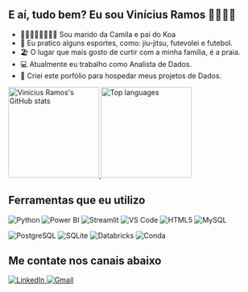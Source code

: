 ## E aí, tudo bem? Eu sou Vinícius Ramos 👋🏼🤙🏼

- 👨🏻‍👩🏼‍👧🏻‍👦🏼 Sou marido da Camila e pai do Koa
- 🥋 Eu pratico alguns esportes, como: jiu-jitsu, futevolei e futebol.
- 🏖️ O lugar que mais gosto de curtir com a minha família, é a praia. 
- 💻 Atualmente eu trabalho como Analista de Dados.
- 📘 Criei este porfólio para hospedar meus projetos de Dados.

<div>
  <a href="https://github.com/ramosvinicius">
    <img 
      height="180em" 
      src="https://github-readme-stats.vercel.app/api?username=ramosvinicius&show_icons=true&theme=dark&count_private=true" 
      alt="Vinicius Ramos's GitHub stats" 
    />
    <img 
      height="180em" 
      src="https://github-readme-stats.vercel.app/api/top-langs/?username=ramosvinicius&show_icons=true&theme=dark&layout=compact" 
      alt="Top languages" 
    />
  </a>
</div>

## Ferramentas que eu utilizo

<p align="left">
  <img alt="Python" src="https://img.shields.io/badge/Python-3.x-3776AB?style=for-the-badge&logo=python&logoColor=white" />
  <img alt="Power BI" src="https://img.shields.io/badge/Power%20BI-Data%20Viz-EDC123?style=for-the-badge&logo=power-bi&logoColor=white" />
  <img alt="Streamlit" src="https://img.shields.io/badge/Streamlit-Apps-FF4B4B?style=for-the-badge&logo=streamlit&logoColor=white" />
  <img alt="VS Code" src="https://img.shields.io/badge/VS%20Code-IDE-007ACC?style=for-the-badge&logo=visual-studio-code&logoColor=white" />
  <img alt="HTML5" src="https://img.shields.io/badge/HTML5-5-Orange?style=for-the-badge&logo=html5&logoColor=white" />
  <img alt="MySQL" src="https://img.shields.io/badge/MySQL-Database-4479A1?style=for-the-badge&logo=mysql&logoColor=white" />
</p>
<p align="left">
  <img alt="PostgreSQL" src="https://img.shields.io/badge/PostgreSQL-Database-336791?style=for-the-badge&logo=postgresql&logoColor=white" />
  <img alt="SQLite" src="https://img.shields.io/badge/SQLite-Database-003B57?style=for-the-badge&logo=sqlite&logoColor=white" />
  <img alt="Databricks" src="https://img.shields.io/badge/Databricks-Analytics-FF5A01?style=for-the-badge&logo=databricks&logoColor=white" />
  <img alt="Conda" src="https://img.shields.io/badge/Conda-PackageMgr-44A833?style=for-the-badge&logo=anaconda&logoColor=white" />
</p>

## Me contate nos canais abaixo
<p align="left">
  <a href="https://www.linkedin.com/in/vin%C3%ADcius-ramos/" target="_blank">
    <img
      alt="LinkedIn"
      src="https://img.shields.io/badge/LinkedIn-Network-0A66C2?style=for-the-badge&logo=linkedin&logoColor=white"
    />
  </a>
  <a href="mailto:ramosvinicius.vr@gmail.com">
    <img
      alt="Gmail"
      src="https://img.shields.io/badge/Gmail-Email-D14836?style=for-the-badge&logo=gmail&logoColor=white"
    />
  </a>
</p>






